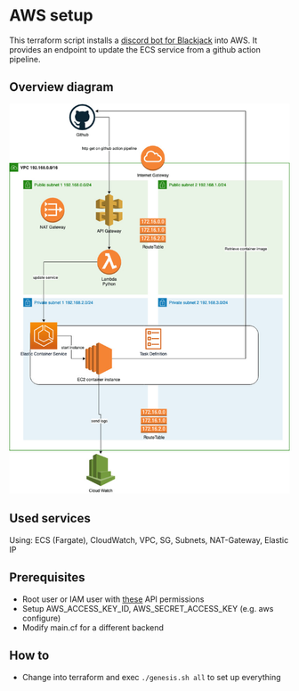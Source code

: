# AWS setup

This terraform script installs a [discord bot for Blackjack](https://github.com/oglimmer/discord-bot-bj) into AWS. It provides an endpoint to update the ECS service from a github action pipeline.

## Overview diagram

 ![Overview diagram](overview.jpg)

## Used services

Using: ECS (Fargate), CloudWatch, VPC, SG, Subnets, NAT-Gateway, Elastic IP

## Prerequisites

* Root user or IAM user with [these](PERMISSIONS.md) API permissions
* Setup AWS_ACCESS_KEY_ID, AWS_SECRET_ACCESS_KEY (e.g. aws configure)
* Modify main.cf for a different backend

## How to

* Change into terraform and exec `./genesis.sh all` to set up everything

